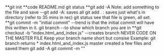 **git init
**code README.md
git status
**git add -A
Note: add something to the file and save --git add -A: saves all git add . : saves just what's in directory (refer to 35 mins in rec)
git status see that file is green, all set.
**git commit -m "initial commit" --trend is that the initial commit will have this written in it.
git branch --to show which branch you are in
**git checkout -b "index.html_and_index.js"  --creates branch  NEVER CODE ON THE MASTER FILE  Keep your branch name short but consise
Example: git branch
 returns      * index.html_and_index.js
              master
created a few files and saved them
git add -A
git commit -m ""              
